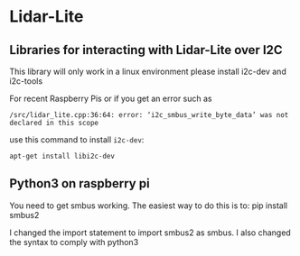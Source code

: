 # Lidar-Lite

## Libraries for interacting with Lidar-Lite over I2C

This library will only work in a linux environment
please install i2c-dev and i2c-tools

For recent Raspberry Pis or if you get an error such as 

`/src/lidar_lite.cpp:36:64: error: ‘i2c_smbus_write_byte_data’ was not declared in this scope`

use this command to install `i2c-dev`:

`apt-get install libi2c-dev`

## Python3 on raspberry pi 
You need to get smbus working. The easiest way to do this is to:
pip install smbus2

I changed the import statement to import smbus2 as smbus.
I also changed the syntax to comply with python3 